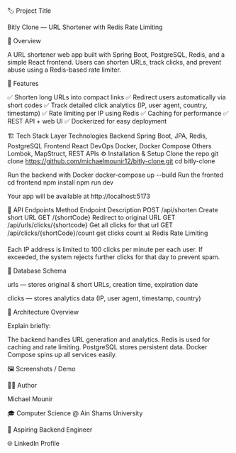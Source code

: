 🏷️ Project Title

Bitly Clone — URL Shortener with Redis Rate Limiting

📖 Overview

A URL shortener web app built with Spring Boot, PostgreSQL, Redis, and a simple React frontend.
Users can shorten URLs, track clicks, and prevent abuse using a Redis-based rate limiter.

🚀 Features

✅ Shorten long URLs into compact links
✅ Redirect users automatically via short codes
✅ Track detailed click analytics (IP, user agent, country, timestamp)
✅ Rate limiting per IP using Redis
✅ Caching for performance
✅ REST API + web UI
✅ Dockerized for easy deployment

🏗️ Tech Stack
Layer	Technologies
Backend	Spring Boot, JPA, Redis, PostgreSQL
Frontend	React
DevOps	Docker, Docker Compose
Others	Lombok, MapStruct, REST APIs
⚙️ Installation & Setup
Clone the repo
git clone https://github.com/michaelmounir12/bitly-clone.git
cd bitly-clone

Run the backend with Docker
docker-compose up --build
Run the fronted 
cd frontend
npm install
npm run dev

Your app will be available at http://localhost:5173

🧩 API Endpoints 
Method	Endpoint	Description
POST	/api/shorten	Create short URL
GET	/{shortCode}	Redirect to original URL
GET	/api/urls/clicks/{shortcode}	Get all clicks for that url
GET	/api/clicks/{shortCode}/count	get clicks count
📊 Redis Rate Limiting

Each IP address is limited to 100 clicks per minute per each user.
If exceeded, the system rejects further clicks for that day to prevent spam.

💾 Database Schema

urls — stores original & short URLs, creation time, expiration date

clicks — stores analytics data (IP, user agent, timestamp, country)

🧠 Architecture Overview

Explain briefly:

The backend handles URL generation and analytics.
Redis is used for caching and rate limiting.
PostgreSQL stores persistent data.
Docker Compose spins up all services easily.


🖼️ Screenshots / Demo




🧑‍💻 Author

Michael Mounir

🎓 Computer Science @ Ain Shams University

💼 Aspiring Backend Engineer

🌐 LinkedIn Profile
